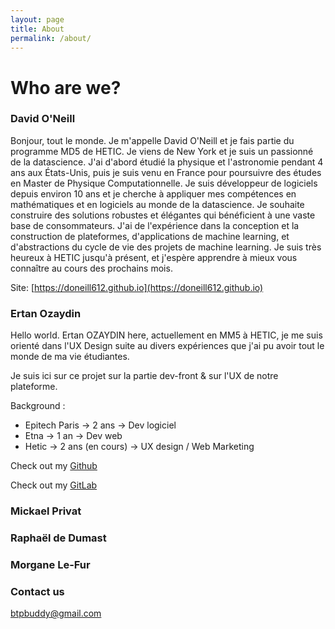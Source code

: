 ```yaml
---
layout: page
title: About
permalink: /about/
---
```


# Who are we?

### David O'Neill

Bonjour, tout le monde. Je m'appelle David O'Neill et je fais partie du programme MD5 de HETIC. Je viens de New York et je suis un passionné de la datascience. J'ai d'abord étudié la physique et l'astronomie pendant 4 ans aux États-Unis, puis je suis venu en France pour poursuivre des études en Master de Physique Computationnelle. Je suis développeur de logiciels depuis environ 10 ans et je cherche à appliquer mes compétences en mathématiques et en logiciels au monde de la datascience. Je souhaite construire des solutions robustes et élégantes qui bénéficient à une vaste base de consommateurs. J'ai de l'expérience dans la conception et la construction de plateformes, d'applications de machine learning, et d'abstractions du cycle de vie des projets de machine learning. Je suis très heureux à HETIC jusqu'à présent, et j'espère apprendre à mieux vous connaître au cours des prochains mois.

Site: [https://doneill612.github.io](https://doneill612.github.io)


### <b> Ertan Ozaydin </b>

Hello world. Ertan OZAYDIN here, actuellement en MM5 à HETIC, je me suis orienté dans l'UX Design suite au divers expériences que j'ai pu avoir tout le monde de ma vie étudiantes.

Je suis ici sur ce projet sur la partie dev-front & sur l'UX de notre plateforme.

Background :

- Epitech Paris &rarr; 2 ans &rarr; Dev logiciel
- Etna &rarr; 1 an &rarr; Dev web
- Hetic &rarr; 2 ans (en cours) &rarr; UX design / Web Marketing

Check out my <a href="https://github.com/Ertoun" target="_blank">Github</a>

Check out my <a href="https://github.com/Ertoun" target="_blank">GitLab</a>



### Mickael Privat



### Raphaël de Dumast


### Morgane Le-Fur 





### Contact us

[btpbuddy@gmail.com](mailto:btpbuddy@gmail.com)
